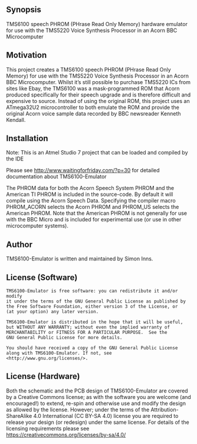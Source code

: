 ﻿## Synopsis

TMS6100 speech PHROM (PHrase Read Only Memory) hardware emulator for use with the TMS5220 Voice Synthesis Processor in an Acorn BBC Microcomputer

## Motivation

This project creates a TMS6100 speech PHROM (PHrase Read Only Memory) for use with the TMS5220 Voice Synthesis Processor in an Acorn BBC Microcomputer. Whilst it’s still possible to purchase TMS5220 ICs from sites like Ebay, the TMS6100 was a mask-programmed ROM that Acorn produced specifically for their speech upgrade and is therefore difficult and expensive to source. Instead of using the original ROM, this project uses an ATmega32U2 microcontroller to both emulate the ROM and provide the original Acorn voice sample data recorded by BBC newsreader Kenneth Kendall.

## Installation

Note: This is an Atmel Studio 7 project that can be loaded and compiled by the IDE

Please see http://www.waitingforfriday.com/?p=30 for detailed documentation about TMS6100-Emulator

The PHROM data for both the Acorn Speech System PHROM and the American TI PHROM is included in the source-code.  By default it will compile using the Acorn Speech Data.  Specifying the compiler macro PHROM_ACORN selects the Acorn PHROM and PHROM_US selects the American PHROM.  Note that the American PHROM is not generally for use with the BBC Micro and is included for experimental use (or use in other microcomputer systems).

## Author

TMS6100-Emulator is written and maintained by Simon Inns.

## License (Software)

    TMS6100-Emulator is free software: you can redistribute it and/or modify
    it under the terms of the GNU General Public License as published by
    the Free Software Foundation, either version 3 of the License, or
    (at your option) any later version.

    TMS6100-Emulator is distributed in the hope that it will be useful,
    but WITHOUT ANY WARRANTY; without even the implied warranty of
    MERCHANTABILITY or FITNESS FOR A PARTICULAR PURPOSE.  See the
    GNU General Public License for more details.

    You should have received a copy of the GNU General Public License
    along with TMS6100-Emulator. If not, see <http://www.gnu.org/licenses/>.

## License (Hardware)

Both the schematic and the PCB design of TMS6100-Emulator are covered by a Creative Commons license; as with the software you are welcome (and encouraged!) to extend, re-spin and otherwise use and modify the design as allowed by the license.  However; under the terms of the Attribution-ShareAlike 4.0 International (CC BY-SA 4.0) license you are required to release your design (or redesign) under the same license.  For details of the licensing requirements please see <https://creativecommons.org/licenses/by-sa/4.0/>
